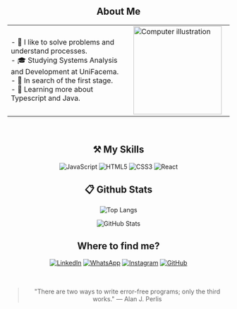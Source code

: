 <h2 align="center"> About Me </h2>

<table align="center" width="100%">
  <tr>
    <td align="left" width="50%">
      - 🤌 I like to solve problems and understand processes.<br>
      - 🎓 Studying Systems Analysis and Development at UniFacema.<br>
      - 💼 In search of the first stage.<br>
      - 🌱 Learning more about Typescript and Java.
    </td>
    <td align="" width="20%">
      <img src="https://raw.githubusercontent.com/MicaelliMedeiros/micaellimedeiros/master/image/computer-illustration.png" alt="Computer illustration" width="200"/>
    </td>
  </tr>
</table>
<br>
<div align="center">
<h2 align="center"> ⚒️ My Skills</h2>


<img src="https://img.shields.io/badge/JavaScript-F7DF1E?style=for-the-badge&logo=javascript&logoColor=black" alt="JavaScript"/>
    <img src="https://img.shields.io/badge/HTML5-E34F26?style=for-the-badge&logo=html5&logoColor=white" alt="HTML5"/>
    <img src="https://img.shields.io/badge/CSS3-1572B6?style=for-the-badge&logo=css3&logoColor=white" alt="CSS3"/>
    <img src="https://img.shields.io/badge/React-61DAFB?style=for-the-badge&logo=react&logoColor=black" alt="React"/>




<br/>

<h2 align="center"> 📋 Github Stats </h2>

<div align="center">

![Top Langs](https://github-readme-stats-git-masterrstaa-rickstaa.vercel.app/api/top-langs/?username=MarceloHabreu&layout=donut&bg_color=353D41&border_color=123547&title_color=EB9326&text_color=FFF&)

![GitHub Stats](https://github-readme-stats.vercel.app/api?username=MarceloHabreu&theme=transparent&bg_color=353D41&border_color=123547&show_icons=true&icon_color=EB9326&title_color=EB9326&text_color=FFF&hide_title=true&hide=stars&rank_icon=github)

</div>

<h2 align="center"> Where to find me? </h2>

[![LinkedIn](https://img.shields.io/badge/LinkedIn-0077B5?style=for-the-badge&logo=linkedin&logoColor=white)](https://www.linkedin.com/in/marcelohasilva/)
[![WhatsApp](https://img.shields.io/badge/WhatsApp-25D366?style=for-the-badge&logo=whatsapp&logoColor=white)](https://wa.me/99988105045)
[![Instagram](https://img.shields.io/badge/-Instagram-%23E4405F?style=for-the-badge&logo=instagram&logoColor=white)](https://www.instagram.com/marcello_hs/)
[![GitHub](https://img.shields.io/github/followers/MarceloHabreu?label=follow&style=social)](https://github.com/MarceloHabreu)
<br>
<br>
<br>


>"There are two ways to write error-free programs; only the third works."
— Alan J. Perlis       
